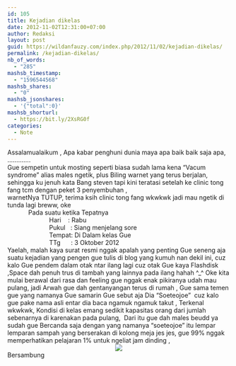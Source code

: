 ```yaml
---
id: 105
title: Kejadian dikelas
date: 2012-11-02T12:31:00+07:00
author: Redaksi
layout: post
guid: https://wildanfauzy.com/index.php/2012/11/02/kejadian-dikelas/
permalink: /kejadian-dikelas/
nb_of_words:
  - "285"
mashsb_timestamp:
  - "1596544568"
mashsb_shares:
  - "0"
mashsb_jsonshares:
  - '{"total":0}'
mashsb_shorturl:
  - https://bit.ly/2XsRG0f
categories:
  - Note
---
```

<div dir="ltr" style="text-align:left;">
  <!--[if gte mso 9]>   Normal  0          false  false  false    EN-US  X-NONE  X-NONE                                       MicrosoftInternetExplorer4                                     <![endif]-->
  
  <!--[if gte mso 9]>                                                                                                                                                                                                                                                                                    <![endif]-->
  
  <!--[if gte mso 10]> /* Style Definitions */  table.MsoNormalTable  {mso-style-name:"Table Normal";  mso-tstyle-rowband-size:0;  mso-tstyle-colband-size:0;  mso-style-noshow:yes;  mso-style-priority:99;  mso-style-qformat:yes;  mso-style-parent:"";  mso-padding-alt:0cm 5.4pt 0cm 5.4pt;  mso-para-margin:0cm;  mso-para-margin-bottom:.0001pt;  mso-pagination:widow-orphan;  font-size:11.0pt;  font-family:"Calibri","sans-serif";  mso-ascii-font-family:Calibri;  mso-ascii-theme-font:minor-latin;  mso-fareast-font-family:"Times New Roman";  mso-fareast-theme-font:minor-fareast;  mso-hansi-font-family:Calibri;  mso-hansi-theme-font:minor-latin;  mso-bidi-font-family:"Times New Roman";  mso-bidi-theme-font:minor-bidi;} <![endif]--></p> 
  
  <div>
    <span lang="IN">Assalamualaikum , Apa kabar penghuni dunia maya apa baik baik saja apa, &#8230;&#8230;&#8230;&#8230;.</span>
  </div>
  
  <div>
    <span lang="IN">Gue sempetin untuk mosting seperti biasa sudah lama kena “Vacum syndrome” alias males ngetik, plus Biling warnet yang terus berjalan, sehingga ku jenuh kata Bang steven tapi kini teratasi setelah ke clinic tong fang tcm dengan peket 3 penyembuhan ,</span>
  </div>
  
  <div>
    <span lang="IN">warnetNya TUTUP, terima ksih clinic tong fang wkwkwk jadi mau ngetik di tunda lagi breww, oke<span>  </span></span>
  </div>
  
  <div>
    <span lang="IN"><span>            </span>Pada suatu ketika Tepatnya </span>
  </div>
  
  <div>
    <span lang="IN"><span>                        </span>Hari<span>    </span><span> </span>: Rabu</span>
  </div>
  
  <div>
    <span lang="IN"><span>                        </span>Pukul<span>   </span>: Siang menjelang sore </span>
  </div>
  
  <div>
    <span lang="IN"><span>                        </span>Tempat: Di Dalam kelas Gue</span>
  </div>
  
  <div>
    <span lang="IN"><span>                        </span>TTg<span>      </span>: 3 Oktober 2012</span>
  </div>
  
  <div>
    <span lang="IN">Yaelah, malah kaya surat resmi nggak apalah yang penting Gue seneng aja suatu kejadian yang pengen gue tulis di blog yang kumuh nan dekil ini, cuz kalo Gue pendem dalam otak ntar ilang lagi cuz otak Gue kaya Flashdisk ,Space dah penuh trus di tambah yang lainnya pada ilang hahah ^_^ Oke kita mulai berawal dari rasa dan feeling gue nggak enak pikiranya udah mau pulang, jadi Arwah gue dah gentanyangan terus di rumah , Gue sama temen gue yang namanya Gue samarin Gue sebut aja Dia “Soeteojoe”<span>  </span>cuz kalo gue pake nama asli entar dia baca ngamuk ngamuk takut , Terkenal wkwkwk, Kondisi di kelas emang sedikit kapasitas orang dari jumlah sebenarnya di karenakan pada pulang,<span>  </span>Dari itu gue dah males beudd ya sudah gue Bercanda saja dengan yang namanya “soeteojoe” itu lempar lemparan sampah yang berserakan di kolong meja jes jes, gue 99% nggak memperhatikan pelajaran 1% untuk ngeliat jam dinding , </span>
  </div>
  
  <div>
  </div>
  
  <div>
  </div>
  
  <div>
  </div>
  
  <div style="clear:both;text-align:center;">
    <a href="https://wildanposts.files.wordpress.com/2012/11/58ac7-kelas-kartun.jpg?w=768" style="margin-left:1em;margin-right:1em;"><img border="0" src="https://wildanposts.files.wordpress.com/2012/11/58ac7-kelas-kartun.jpg?w=768" data-recalc-dims="1" /></a>
  </div>
  
  <div>
    <span lang="IN">Bersambung    </span>
  </div>
</div>